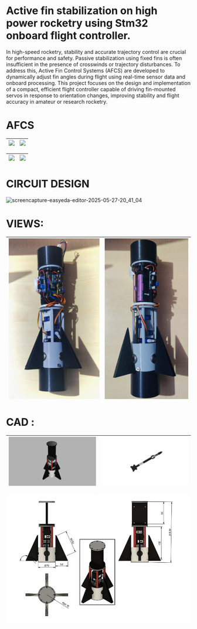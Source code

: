 # Active fin stabilization on high power rocketry using Stm32 onboard flight controller.
In high-speed rocketry, stability and accurate trajectory control are crucial for performance and safety. Passive stabilization using fixed fins is often insufficient in the presence of crosswinds or trajectory disturbances. To address this, Active Fin Control Systems (AFCS) are developed to dynamically adjust fin angles during flight using real-time sensor data and onboard processing. This project focuses on the design and implementation of a compact, efficient flight controller capable of driving fin-mounted servos in response to orientation changes, improving stability and flight accuracy in amateur or research rocketry.

# AFCS

| <img src= "IMAGES/IMG_20250530_203337.jpg" >| <img src= "IMAGES/IMG_20250530_203402.jpg">|
| --------------------------- | --------------------------- |


| <img src= "IMAGES/IMG_20250528_214531.jpg" >| <img src= "IMAGES/IMG_20250222_185927.jpg">|
| --------------------------- | --------------------------- |


# CIRCUIT DESIGN
![screencapture-easyeda-editor-2025-05-27-20_41_04](https://github.com/user-attachments/assets/1f7bda50-4b95-4a84-987c-6ac54aa292df)




# VIEWS:

| <img src= "IMAGES/IMG_20250524_201250 (1).jpg" > | <img src="IMAGES/IMG_20250524_200005 (1).jpg" height=90% > |
| --------------------------- | --------------------------- |



# CAD :

| <img src= "IMAGES/combinbed v14.png" > | <img src="IMAGES/combinbed v16.png" > |
| --------------------------- | --------------------------- |

<img src="IMAGES/Screenshot 2025-05-09 195816.png" >




 


